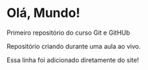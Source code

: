 # Olá, Mundo!
 Primeiro repositório do curso Git e GitHUb

Repositório criando durante uma aula ao vivo.

Essa linha foi adicionado diretamente do site!
